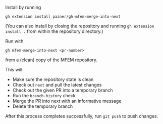 Install by running
```
gh extension install pazner/gh-mfem-merge-into-next
```

(You can also install by closing the repository and running `gh extension install .` from within the repository directory.)

Run with
```
gh mfem-merge-into-next <pr-number>
```
from a (clean) copy of the MFEM repository.

This will:

* Make sure the repository state is clean
* Check out `next` and pull the latest changes
* Check out the given PR into a temporary branch
* Run the `branch-history` check
* Merge the PR into next with an informative message
* Delete the temporary branch

After this process completes successfully, run `git push` to push changes.

